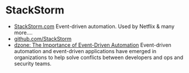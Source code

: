 # StackStorm
- [StackStorm.com](https://stackstorm.com/) Event-driven automation. Used by Netflix & many more....
- [github.com/StackStorm](https://github.com/StackStorm)
- [dzone: The Importance of Event-Driven Automation](https://dzone.com/articles/the-importance-of-event-driven-automation) Event-driven automation and event-driven applications have emerged in organizations to help solve conflicts between developers and ops and security teams.
